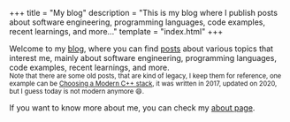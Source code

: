 +++
title = "My blog"
description = "This is my blog where I publish posts about software engineering, programming languages, code examples, recent learnings, and more..."
template = "index.html"
+++


Welcome to my [blog](/blog), where you can find [posts](/blog) about various topics
that interest me, mainly about software engineering, programming languages, code examples, recent learnings, and more.  
<small>Note that there are some old posts, that are kind of legacy, I keep them for reference, one example can be [Choosing a Modern C++ stack](./blog/choosing-modern-cpp-stack), it was written in 2017, updated on 2020, but I guess today is not modern anymore :smile:.</small>

If you want to know more about me, you can check my [about page](/about).
